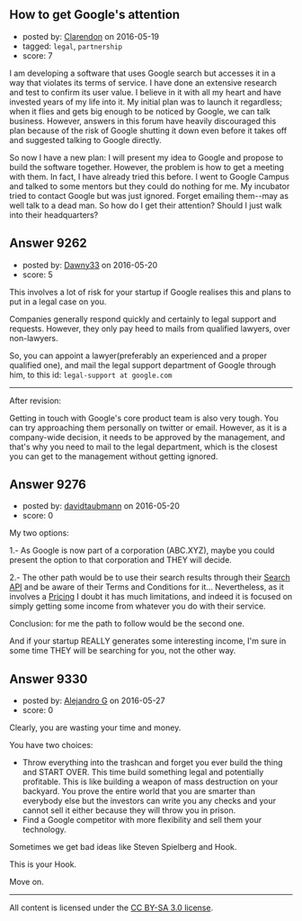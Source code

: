 ## How to get Google's attention

- posted by: [Clarendon](https://stackexchange.com/users/8465544/clarendon) on 2016-05-19
- tagged: `legal`, `partnership`
- score: 7

<p>I am developing a software that uses Google search but accesses it in a way that violates its terms of service. I have done an extensive research and test to confirm its user value. I believe in it with all my heart and have invested years of my life into it. My initial plan was to launch it regardless; when it flies and gets big enough to be noticed by Google, we can talk business. However, answers in this forum have heavily discouraged this plan because of the risk of Google shutting it down even before it takes off and suggested talking to Google directly. </p>

<p>So now I have a new plan: I will present my idea to Google and propose to build the software together. However, the problem is how to get a meeting with them. In fact, I have already tried this before. I went to Google Campus and talked to some mentors but they could do nothing for me. My incubator tried to contact Google but was just ignored.  Forget emailing them--may as well talk to a dead man. So how do I get their attention? Should I just walk into their headquarters? </p>



## Answer 9262

- posted by: [Dawny33](https://stackexchange.com/users/6444670/dawny33) on 2016-05-20
- score: 5

<p>This involves a lot of risk for your startup if Google realises this and plans to put in a legal case on you.</p>

<p>Companies generally respond quickly and certainly to legal support and requests. However, they only pay heed to mails from qualified lawyers, over non-lawyers.</p>

<p>So, you can appoint a lawyer(preferably an experienced and a proper qualified one), and mail the legal support department of Google through him, to this id: <code>legal-support at google.com</code></p>

<hr>

<p>After revision:</p>

<p>Getting in touch with Google's core product team is also very tough. You can try approaching them personally on twitter or email. However, as it is a company-wide decision, it needs to be approved by the management, and that's why you need to mail to the legal department, which is the closest you can get to the management without getting ignored.</p>



## Answer 9276

- posted by: [davidtaubmann](https://stackexchange.com/users/2167306/davidtaubmann) on 2016-05-20
- score: 0

<p>My two options:</p>

<p>1.- As Google is now part of a corporation (ABC.XYZ), maybe you could present the option to that corporation and THEY will decide. </p>

<p>2.- The other path would be to use their search results through their <a href="https://developers.google.com/custom-search/json-api/v1/overview" rel="nofollow">Search API</a> and be aware of their Terms and Conditions for it... Nevertheless, as it involves a <a href="https://developers.google.com/custom-search/json-api/v1/overview#pricing" rel="nofollow">Pricing</a> I doubt it has much limitations, and indeed it is focused on simply getting some income from whatever you do with their service.</p>

<p>Conclusion: for me the path to follow would be the second one.</p>

<p>And if your startup REALLY generates some interesting income, I'm sure in some time THEY will be searching for you, not the other way.</p>



## Answer 9330

- posted by: [Alejandro G](https://stackexchange.com/users/8265496/alejandro-g) on 2016-05-27
- score: 0

<p>Clearly, you are wasting your time and money.</p>

<p>You have two choices:</p>

<ul>
<li>Throw everything into the trashcan and forget you ever build the thing and START OVER. This time build something legal and potentially profitable. This is like building a weapon of mass destruction on your backyard. You prove the entire world that you are smarter than everybody else but the investors can write you any checks and your cannot sell it either because they will throw you in prison.</li>
<li>Find a Google competitor with more flexibility and sell them your technology.</li>
</ul>

<p>Sometimes we get bad ideas like Steven Spielberg and Hook.</p>

<p>This is your Hook.</p>

<p>Move on.</p>




---

All content is licensed under the [CC BY-SA 3.0 license](https://creativecommons.org/licenses/by-sa/3.0/).
